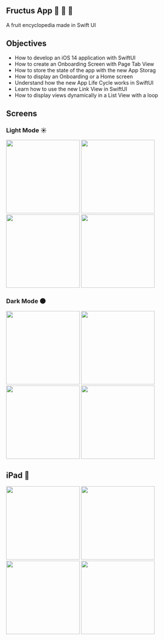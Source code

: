 
## Fructus App :apple: :strawberry: :lemon:
A fruit encyclopedia made in Swift UI

## Objectives 

- How to develop an iOS 14 application with SwiftUI
- How to create an Onboarding Screen with Page Tab View
- How to store the state of the app with the new App Storag
- How to display an Onboarding or a Home screen
- Understand how the new App Life Cycle works in SwiftUI 
- Learn how to use the new Link View in SwiftUI
- How to display views dynamically in a List View with a loop

## Screens

### Light Mode :sunny:

 <img src="https://user-images.githubusercontent.com/34096743/110242754-3e975a00-7f36-11eb-96a6-96bc9847c476.png" width="200">   <img src="https://user-images.githubusercontent.com/34096743/110242853-a2ba1e00-7f36-11eb-9c6d-5da604e414b5.png" width="200">   <img src="https://user-images.githubusercontent.com/34096743/110242887-cc734500-7f36-11eb-94a1-01e95aaeaf01.png" width="200">   <img src="https://user-images.githubusercontent.com/34096743/110242922-ef9df480-7f36-11eb-8c5a-42ca96db66b0.png" width="200">
 
 
### Dark Mode :new_moon:

 <img src="https://user-images.githubusercontent.com/34096743/110242990-3c81cb00-7f37-11eb-9fe0-43b57da4c1a7.png" width="200">   <img src="https://user-images.githubusercontent.com/34096743/110243022-65a25b80-7f37-11eb-9cc7-ff4b0e7e198e.png" width="200">   <img src="https://user-images.githubusercontent.com/34096743/110243033-74890e00-7f37-11eb-8a3e-f860c5552628.png" width="200">   <img src="https://user-images.githubusercontent.com/34096743/110243048-85398400-7f37-11eb-881a-9d0d0117a5d7.png" width="200">
 
 
## iPad :tada:
<img src="https://user-images.githubusercontent.com/34096743/110243123-cd58a680-7f37-11eb-85f3-d85fd253b625.png" width="200">   <img src="https://user-images.githubusercontent.com/34096743/110243140-e5c8c100-7f37-11eb-91c0-c23b8a4f98cd.png" width="200">   <img src="https://user-images.githubusercontent.com/34096743/110243179-0db82480-7f38-11eb-8dc2-f26fac207b13.png" width="200">   <img src="https://user-images.githubusercontent.com/34096743/110243345-b36b9380-7f38-11eb-8003-0ace91c583ae.png" width="200">
 
